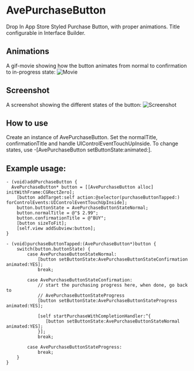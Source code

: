 # AvePurchaseButton
Drop In App Store Styled Purchase Button, with proper animations. Title configurable in Interface Builder.

## Animations
A gif-movie showing how the button animates from normal to confirmation to in-progress state:
![Movie](https://cloud.githubusercontent.com/assets/168214/11920880/852741d6-a77a-11e5-839d-e2f572e49475.gif)


## Screenshot
A screenshot showing the different states of the button:
![Screenshot](https://cloud.githubusercontent.com/assets/168214/11920878/7c5d708e-a77a-11e5-8553-3806e89ba434.png)

## How to use
Create an instance of AvePurchaseButton. Set the normalTitle, confirmationTitle and handle UIControlEventTouchUpInside. To change states, use -[AvePurchaseButton setButtonState:animated:].

## Example usage:
```
- (void)addPurchaseButton {
  AvePurchaseButton* button = [[AvePurchaseButton alloc] initWithFrame:CGRectZero];
	[button addTarget:self action:@selector(purchaseButtonTapped:) forControlEvents:UIControlEventTouchUpInside];
	button.buttonState = AvePurchaseButtonStateNormal;
	button.normalTitle = @"$ 2.99";
	button.confirmationTitle = @"BUY";
	[button sizeToFit];
	[self.view addSubview:button];
}

- (void)purchaseButtonTapped:(AvePurchaseButton*)button {
	switch(button.buttonState) {
		case AvePurchaseButtonStateNormal:
			[button setButtonState:AvePurchaseButtonStateConfirmation animated:YES];
			break;
			
		case AvePurchaseButtonStateConfirmation:
			// start the purchasing progress here, when done, go back to 
			// AvePurchaseButtonStateProgress
			[button setButtonState:AvePurchaseButtonStateProgress animated:YES];
			
			[self startPurchaseWithCompletionHandler:^{
			   [button setButtonState:AvePurchaseButtonStateNormal animated:YES];
			}];
			break;
			
		case AvePurchaseButtonStateProgress:
			break;
	}
}

```
